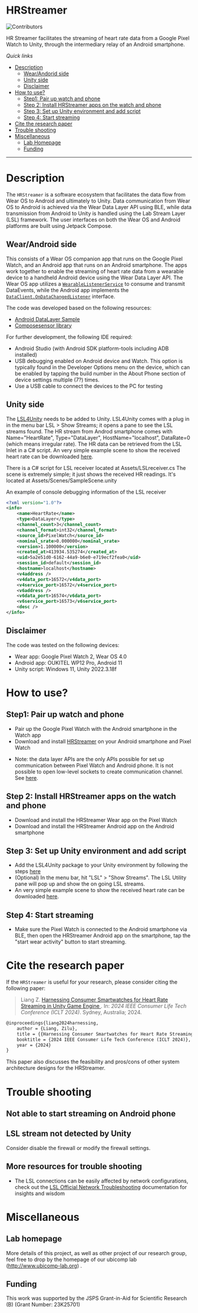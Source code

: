 # HRStreamer

![Contributors](https://img.shields.io/badge/contributor-PiranitaGomez-green)

HR Streamer facilitates the streaming of heart rate data from a Google Pixel Watch to Unity, through the intermediary relay of an Android smartphone.


*Quick links*

- [Description](#description)
	- [Wear/Andorid side](#wear-android-side)
	- [Unity side](#unity-side)
	- [Disclaimer](#disclaimer)
- [How to use?](#how-to-use)
  - [Step1: Pair up watch and phone](#step1-pair-up-watch-and-phone)
  - [Step 2: Install HRStreamer apps on the watch and phone](#step-2-install-hrstreamer-apps-on-the-watch-and-phone)
  - [Step 3: Set up Unity environment and add script](#step-3-set-up-unity-environment-and-add-script)
  - [Step 4: Start streaming](#start-streaming)
- [Cite the research paper](#cite-the-research-paper)
- [Trouble shooting](#trouble-shooting)
- [Miscellaneous](#more-information)
  - [Lab Homepage](#lab-homepage)
  - [Funding](#funding)

---

# Description
The `HRStreamer` is a software ecosystem that facilitates the data flow from Wear OS to Android and ultimately to Unity. Data communication from Wear OS to Android is achieved via the Wear Data Layer API using BLE, while data transmission from Android to Unity is handled using the Lab Stream Layer (LSL) framework. The user interfaces on both the Wear OS and Android platforms are built using Jetpack Compose. 


## Wear/Android side
This consists of a Wear OS companion app that runs on the Google Pixel Watch, and an Android app that runs on an Android smartphone. The apps work together to enable the streaming of heart rate data from a wearable device to a handheld Android device using the Wear Data Layer API. The Wear OS app utilizes a [`WearableListenerService`][1] to consume and transmit DataEvents, while the Android app implements the [`DataClient.OnDataChangedListener`][2] interface.

The code was developed based on the following resources:
- [Android DataLayer Sample][3]
- [Composesensor library][4]

[1]: https://developers.google.com/android/reference/com/google/android/gms/wearable/WearableListenerService
[2]: https://developers.google.com/android/reference/com/google/android/gms/wearable/DataClient
[3]: https://github.com/android/wear-os-samples/tree/main/DataLayer
[4]: https://github.com/mutualmobile/ComposeSensors

For further development, the following IDE required:
- Android Studio (with Android SDK platform-tools including ADB installed)
- USB debugging enabled on Android device and Watch. This option is typically found in the Developer Options menu on the device, which can be enabled by tapping the build number in the About Phone section of device settings multiple (7?) times.
- Use a USB cable to connect the devices to the PC for testing


## Unity side
The [LSL4Unity][LSL4Unity] needs to be added to Unity. LSL4Unity comes with a plug in in the menu bar LSL > Show Streams; it opens a pane to see the LSL streams found. The HR stream from Androd smartphone comes with Name="HeartRate", Type="DataLayer", HostName="localhost", DataRate=0 (which means irregular rate). The HR data can be retrieved from the LSL Inlet in a C# script. An very simple example scene to show the received heart rate can be downloaded [here][SampleScene].

There is a C# script for LSL receiver located at Assets/LSLreceiver.cs
The scene is extremely simple; it just shows the received HR readings. It's located at Assets/Scenes/SampleScene.unity

[LSL4Unity]: https://github.com/labstreaminglayer/LSL4Unity
[SampleScene]: https://drive.google.com/file/d/18fLuTYfTJ9fL__QcylvnFoN6KLvgBfSw/view?usp=sharing

<!--img src="screenshots/phone_image.png" height="400" alt="Screenshot"/> <img src="screenshots/wearable_background_image.png" height="400" alt="Screenshot"/--> 

An example of console debugging information of the LSL receiver

```XML
<?xml version="1.0"?>
<info>
	<name>HeartRate</name>
	<type>DataLayer</type>
	<channel_count>3</channel_count>
	<channel_format>int32</channel_format>
	<source_id>PixelWatch</source_id>
	<nominal_srate>0.000000</nominal_srate>
	<version>1.100000</version>
	<created_at>413934.535274</created_at>
	<uid>5a2e51d0-6162-44a9-b6e0-e719ecf2fea0</uid>
	<session_id>default</session_id>
	<hostname>localhost</hostname>
	<v4address />
	<v4data_port>16572</v4data_port>
	<v4service_port>16572</v4service_port>
	<v6address />
	<v6data_port>16574</v6data_port>
	<v6service_port>16573</v6service_port>
	<desc />
</info>

```

## Disclaimer
The code was tested on the following devices:
- Wear app: Google Pixel Watch 2, Wear OS 4.0
- Android app: OUKITEL WP12 Pro, Android 11
- Unity script: Windows 11, Unity 2022.3.18f

# How to use?

## Step1: Pair up watch and phone
- Pair up the Google Pixel Watch with the Android smartphone in the Watch app
- Download and install [HRStreamer][HRStreamerAPK] on your Android smartphone and Pixel Watch 

<!--img src="screenshots/phone_image.png" height="400" alt="Screenshot"/> <img src="screenshots/wearable_background_image.png" height="400" alt="Screenshot"/--> 

* Note: the data layer APIs are the only APIs possible for set up communication between Pixel Watch and Android phone. It is not possible to open low-level sockets to create communication channel. See [here][DataLayerAPI].

[HRStreamerAPK]: https://drive.google.com/file/d/18phEL28fOJgKn4YLVbLwj6y7kFIfTDbR/view?usp=sharing
[DataLayerAPI]: https://developer.android.com/training/wearables/data/overview


## Step 2: Install HRStreamer apps on the watch and phone
- Download and install the HRStreamer Wear app on the Pixel Watch
- Download and install the HRStreamer Android app on the Android smartphone

<!--img src="screenshots/phone_image.png" height="400" alt="Screenshot"/> <img src="screenshots/wearable_background_image.png" height="400" alt="Screenshot"/--> 


## Step 3: Set up Unity environment and add script 
- Add the LSL4Unity package to your Unity environment by following the steps [here][LSL4Unity]
- (Optional) In the menu bar, hit "LSL" > "Show Streams". The LSL Utility pane will pop up and show the on going LSL streams.
- An very simple example scene to show the received heart rate can be downloaded [here][SampleScene].

<!--img src="screenshots/phone_image.png" height="400" alt="Screenshot"/> <img src="screenshots/wearable_background_image.png" height="400" alt="Screenshot"/--> 

[LSL4Unity]: https://github.com/labstreaminglayer/LSL4Unity
[liblsl]: https://github.com/labstreaminglayer/liblsl-Csharp/blob/master/README-Unity.md
[SampleScene]: https://drive.google.com/file/d/18fLuTYfTJ9fL__QcylvnFoN6KLvgBfSw/view?usp=sharing

## Step 4: Start streaming
- Make sure the Pixel Watch is connected to the Android smartphone via BLE, then open the HRStreamer Android app on the smartphone, tap the "start wear activity" button to start streaming.

<!--img src="screenshots/phone_image.png" height="400" alt="Screenshot"/> <img src="screenshots/wearable_background_image.png" height="400" alt="Screenshot"/--> 


# Cite the research paper

If the `HRStreamer` is useful for your research, please consider citing the following paper:

> Liang Z. <a href="https://www.researchgate.net/publication/387920640_Harnessing_Consumer_Smartwatches_for_Heart_Rate_Streaming_in_Unity_Game_Engine"> Harnessing Consumer Smartwatches for Heart Rate Streaming in Unity Game Engine </a>. In: *2024 IEEE Consumer Life Tech Conference (ICLT 2024)*. Sydney, Australia; 2024.

```tex
@inproceedings{liang2024harnessing,
    author = {Liang, Zilu},
    title = {{Harnessing Consumer Smartwatches for Heart Rate Streaming in Unity Game Engine}},
    booktitle = {2024 IEEE Consumer Life Tech Conference (ICLT 2024)},
    year = {2024}
}
```

This paper also discusses the feasibility and pros/cons of other system architecture designs for the HRStreamer.


# Trouble shooting

## Not able to start streaming on Android phone

## LSL stream not detected by Unity
Consider disable the firewall or modify the firewall settings.

## More resources for trouble shooting
- The LSL connections can be easily affected by network configurations, check out the [LSL Official Network Troubleshooting][LSLtroubleshooting] documentation for insights and wisdom

[LSLtroubleshooting]: https://labstreaminglayer.readthedocs.io/info/network-connectivity.html#wireless-connections


# Miscellaneous
## Lab homepage
More details of this project, as well as other project of our research group, feel free to drop by the homepage of our ubicomp lab (<http://www.ubicomp-lab.org>) . 

## Funding
This work was supported by the JSPS Grant-in-Aid for Scientific Research (B) (Grant Number: 23K25701)



